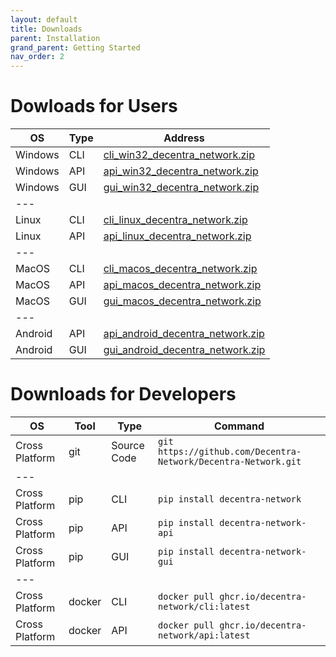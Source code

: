 ```yaml
---
layout: default
title: Downloads
parent: Installation
grand_parent: Getting Started
nav_order: 2
---
```



# Dowloads for Users

| OS | Type | Address | 
|---|---|---|
| Windows | CLI | [cli_win32_decentra_network.zip](https://github.com/Decentra-Network/Decentra-Network/releases/download/latest/cli_win32_decentra_network.zip) |
| Windows | API | [api_win32_decentra_network.zip](https://github.com/Decentra-Network/Decentra-Network/releases/download/latest/api_win32_decentra_network.zip) |
| Windows | GUI | [gui_win32_decentra_network.zip](https://github.com/Decentra-Network/Decentra-Network/releases/download/latest/gui_win32_decentra_network.zip) |
|---|
| Linux | CLI | [cli_linux_decentra_network.zip](https://github.com/Decentra-Network/Decentra-Network/releases/download/latest/cli_linux_decentra_network.zip) |
| Linux | API | [api_linux_decentra_network.zip](https://github.com/Decentra-Network/Decentra-Network/releases/download/latest/api_linux_decentra_network.zip) |
|---|
| MacOS | CLI | [cli_macos_decentra_network.zip](https://github.com/Decentra-Network/Decentra-Network/releases/download/latest/cli_macos_decentra_network.zip) |
| MacOS | API | [api_macos_decentra_network.zip](https://github.com/Decentra-Network/Decentra-Network/releases/download/latest/api_macos_decentra_network.zip) |
| MacOS | GUI | [gui_macos_decentra_network.zip](https://github.com/Decentra-Network/Decentra-Network/releases/download/latest/gui_macos_decentra_network.zip) |
|---|
| Android | API | [api_android_decentra_network.zip](https://github.com/Decentra-Network/Decentra-Network/releases/download/latest/api_android_decentra_network.zip) |
| Android | GUI | [gui_android_decentra_network.zip](https://github.com/Decentra-Network/Decentra-Network/releases/download/latest/gui_android_decentra_network.zip) |


# Downloads for Developers


| OS | Tool | Type | Command |
|---|---|---|---|
| Cross Platform | git | Source Code | `git https://github.com/Decentra-Network/Decentra-Network.git` |
|---|
| Cross Platform | pip | CLI | `pip install decentra-network` |
| Cross Platform | pip | API | `pip install decentra-network-api` |
| Cross Platform | pip | GUI | `pip install decentra-network-gui` |
|---|
| Cross Platform | docker | CLI | `docker pull ghcr.io/decentra-network/cli:latest` |
| Cross Platform | docker | API | `docker pull ghcr.io/decentra-network/api:latest` |

